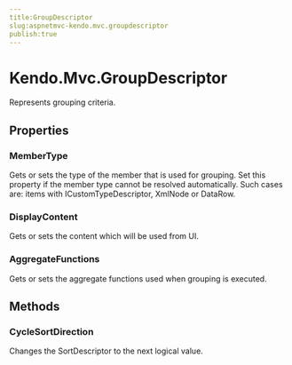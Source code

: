 ```yaml
---
title:GroupDescriptor
slug:aspnetmvc-kendo.mvc.groupdescriptor
publish:true
---
```


# Kendo.Mvc.GroupDescriptor

Represents grouping criteria.

## Properties

### MemberType
Gets or sets the type of the member that is used for grouping.
            Set this property if the member type cannot be resolved automatically.
            Such cases are: items with ICustomTypeDescriptor, XmlNode or DataRow.

### DisplayContent
Gets or sets the content which will be used from UI.

### AggregateFunctions
Gets or sets the aggregate functions used when grouping is executed.

## Methods

### CycleSortDirection
Changes the SortDescriptor to the next logical value.